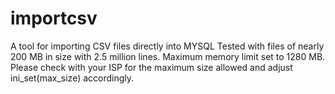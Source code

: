 # importcsv
A tool for importing CSV files directly into MYSQL
Tested with files of nearly 200 MB in size with 2.5 million lines. Maximum memory limit set to 1280 MB. Please check with your ISP for the maximum size allowed and adjust ini_set(max_size) accordingly.
